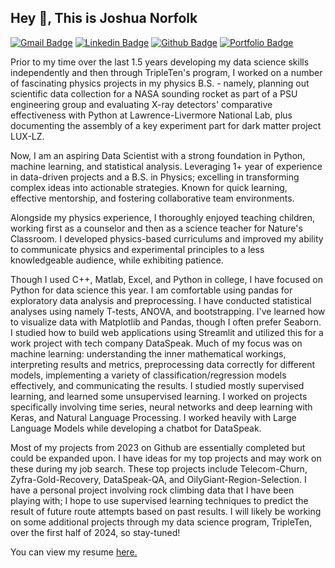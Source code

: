 ## Hey 👋, This is Joshua Norfolk
[![Gmail Badge](https://img.shields.io/badge/-joshua.quinn.norfolk@gmail.com-c14438?style=flat&logo=Gmail&logoColor=white&link=mailto:joshua.quinn.norfolk@gmail.com)](mailto:joshua.quinn.norfolk@gmail.com) 
[![Linkedin Badge](https://img.shields.io/badge/-joshuanorfolk-0072b1?style=flat&logo=Linkedin&logoColor=white&link=https://www.linkedin.com/in/joshuanorfolk/)](https://www.linkedin.com/in/joshuanorfolk/) [![Github Badge](https://img.shields.io/badge/-jnorfolk-grey?style=flat&logo=github&logoColor=white&link=https://github.com/jnorfolk/)](https://www.github.com/jnorfolk/) [![Portfolio Badge](https://img.shields.io/badge/portfolio-web-blue?style=flat&link=https://jnorfolk.github.io//)](https://jnorfolk.github.io//) <p align='left'>Prior to my time over the last 1.5 years developing my data science skills independently and then through TripleTen's program, I worked on a number of fascinating physics projects in my physics B.S. - namely, planning out scientific data collection for a NASA sounding rocket as part of a PSU engineering group and evaluating X-ray detectors' comparative effectiveness with Python at Lawrence-Livermore National Lab, plus documenting the assembly of a key experiment part for dark matter project LUX-LZ. 

Now, I am an aspiring Data Scientist with a strong foundation in Python, machine learning, and statistical analysis. Leveraging 1+ year of experience in data-driven projects and a B.S. in Physics; excelling in transforming complex ideas into actionable strategies. Known for quick learning, effective mentorship, and fostering collaborative team environments. 

Alongside my physics experience, I thoroughly enjoyed teaching children, working first as a counselor and then as a science teacher for Nature's Classroom. I developed physics-based curriculums and improved my ability to communicate physics and experimental principles to a less knowledgeable audience, while exhibiting patience.

Though I used C++, Matlab, Excel, and Python in college, I have focused on Python for data science this year. I am comfortable using pandas for exploratory data analysis and preprocessing. I have conducted statistical analyses using namely T-tests, ANOVA, and bootstrapping. I've learned how to visualize data with Matplotlib and Pandas, though I often prefer Seaborn. I studied how to build web applications using Streamlit and utilized this for a work project with tech company DataSpeak. Much of my focus was on machine learning: understanding the inner mathematical workings, interpreting results and metrics, preprocessing data correctly for different models, implementing a variety of classification/regression models effectively, and communicating the results. I studied mostly supervised learning, and learned some unsupervised learning. I worked on projects specifically involving time series, neural networks and deep learning with Keras, and Natural Language Processing. I worked heavily with Large Language Models while developing a chatbot for DataSpeak. 

Most of my projects from 2023 on Github are essentially completed but could be expanded upon. I have ideas for my top projects and may work on these during my job search. These top projects include Telecom-Churn, Zyfra-Gold-Recovery, DataSpeak-QA, and OilyGiant-Region-Selection. I have a personal project involving rock climbing data that I have been playing with; I hope to use supervised learning techniques to predict the result of future route attempts based on past results. I will likely be working on some additional projects through my data science program, TripleTen, over the first half of 2024, so stay-tuned!</p><p align='left'> You can view my resume <a href='https://docs.google.com/document/d/1JXIsHqn48Yf2_TWMFTmEUsxIixHTAPDhtiX0c2QOCd0/edit ' target=_blank><u>here</u>.</a></p>

